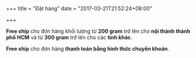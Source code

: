 +++
title = "Đặt hàng"
date = "2017-03-21T21:52:24+08:00"

+++

**Free ship** cho đơn hàng khối lượng từ **200 gram** trở lên cho **nội thành thành phố HCM** và từ **300 gram** trở lên cho các **tỉnh khác**.

**Free ship** cho đơn hàng **thanh toán bằng hình thức chuyển khoản**.